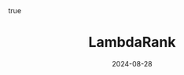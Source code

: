 ---
order: 5
title: LambdaRank
date: 2024-08-28
categories: [RECOMMENDER SYSTEM, 4.one class collaborative filtering]
tags: [Paper Review, AI Application, Recommender System, Collaborative Filtering, Implicit Feedback, OCCF, Ranking Prediction, Objective Function, Listwise Learning, NDCG]
math: true
description: >-
image:
    path: /_post_refer_img/RecommenderSystem/4.OCCF/Thumbnail.jpg
---